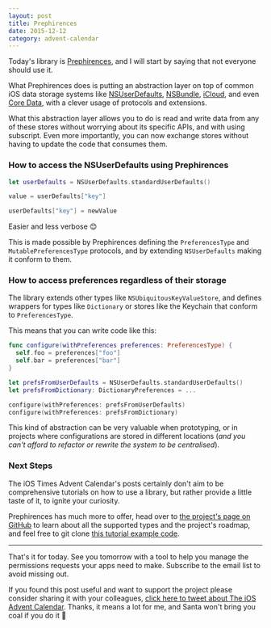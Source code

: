 ```yaml
---
layout: post
title: Prephirences
date: 2015-12-12
category: advent-calendar
---
```


Today's library is [Prephirences](https://github.com/phimage/Prephirences), and I will start by saying that not everyone should use it.

What Prephirences does is putting an abstraction layer on top of common iOS data storage systems like [NSUserDefaults](https://developer.apple.com/library/mac/documentation/Cocoa/Reference/Foundation/Classes/NSUserDefaults_Class/), [NSBundle](https://developer.apple.com/library/mac/documentation/Cocoa/Reference/Foundation/Classes/NSBundle_Class/), [iCloud](https://developer.apple.com/library/ios/documentation/Foundation/Reference/NSUbiquitousKeyValueStore_class/index.html), and even [Core Data](https://developer.apple.com/library/tvos/documentation/Cocoa/Conceptual/CoreData/index.html), with a clever usage of protocols and extensions.

What this abstraction layer allows you to do is read and write data from any of these stores without worrying about its specific APIs, and with using subscript. Even more importantly, you can now exchange stores without having to update the code that consumes them.

### How to access the NSUserDefaults using Prephirences

```swift
let userDefaults = NSUserDefaults.standardUserDefaults()

value = userDefaults["key"]

userDefaults["key"] = newValue
```

Easier and less verbose 😊 

This is made possible by Prephirences defining the `PreferencesType` and `MutablePreferencesType` protocols, and by extending `NSUserDefaults` making it conform to them.

### How to access preferences regardless of their storage

The library extends other types like `NSUbiquitousKeyValueStore`, and defines wrappers for types like `Dictionary` or stores like the Keychain that conform to `PreferencesType`.

This means that you can write code like this:

```swift
func configure(withPreferences preferences: PreferencesType) {
  self.foo = preferences["foo"]
  self.bar = preferences["bar"]
}

let prefsFromUserDefaults = NSUserDefaults.standardUserDefaults()
let prefsFromDictionary: DictionaryPreferences = ...

configure(withPreferences: prefsFromUserDefaults)
configure(withPreferences: prefsFromDictionary)
```

This kind of abstraction can be very valuable when prototyping, or in projects where configurations are stored in different locations (_and you can't afford to refactor or rewrite the system to be centralised_).

### Next Steps

The iOS Times Advent Calendar's posts certainly don't aim to be comprehensive tutorials on how to use a library, but rather provide a little taste of it, to ignite your curiosity.

Prephirences has much more to offer, head over to [the project's page on GitHub](https://github.com/phimage/Prephirences) to learn about all the supported types and the project's roadmap, and feel free to git clone [this tutorial example code](https://github.com/mokacoding/AdventCalendar20154).

---

That's it for today. See you tomorrow with a tool to help you manage the permissions requests your apps need to make. Subscribe to the email list to avoid missing out.

If you found this post useful and want to support the project please consider sharing it with your colleagues, [click here to tweet about The iOS Advent Calendar](). Thanks, it means a lot for me, and Santa won't bring you coal if you do it 🎅
